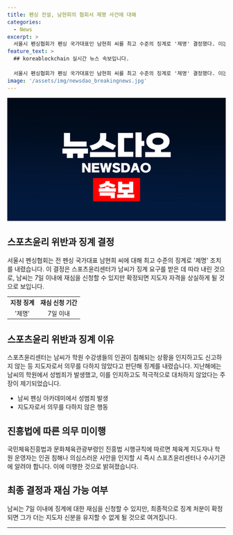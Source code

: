 ```yaml
---
title: 펜싱 전설, 남현희의 협회서 제명 사건에 대해
categories:
  - News
excerpt: >
  서울시 펜싱협회가 펜싱 국가대표인 남현희 씨를 최고 수준의 징계로 '제명' 결정했다. 이는 학원에서 발생한 성범죄 사건에 대해 남씨가 적극 대처하지 않았다는 이유에서다. 남씨는 7일 이내 재심을 신청할 수 있지만, 최종 확정되면 지도자 자격을 상실하게 된다. 이에 대한 사실은 공식 발표 전까지 알려지지 않았으며, 남씨의 학원에서 발생한 성범죄 사건이 사실로 확인되자 징계 조치가 이뤄졌다.
feature_text: >
  ## koreablockchain 실시간 뉴스 속보입니다.

  서울시 펜싱협회가 펜싱 국가대표인 남현희 씨를 최고 수준의 징계로 '제명' 결정했다. 이는 학원에서 발생한 성범죄 사건에 대해 남씨가 적극 대처하지 않았다는 이유에서다. 남씨는 7일 이내 재심을 신청할 수 있지만, 최종 확정되면 지도자 자격을 상실하게 된다. 이에 대한 사실은 공식 발표 전까지 알려지지 않았으며, 남씨의 학원에서 발생한 성범죄 사건이 사실로 확인되자 징계 조치가 이뤄졌다.
image: '/assets/img/newsdao_breakingnews.jpg'
---
```


<p><img src="/assets/img/newsdao_breakingnews.jpg" alt="koreablockchain 속보" /></p>

<h2 data-ke-size="size26">스포츠윤리 위반과 징계 결정</h2>

<p data-ke-size="size16">서울시 펜싱협회는 전 펜싱 국가대표 남현희 씨에 대해 최고 수준의 징계로 '제명' 조치를 내렸습니다. 이 결정은 스포츠윤리센터가 남씨가 징계 요구를 받은 데 따라 내린 것으로, 남씨는 7일 이내에 재심을 신청할 수 있지만 확정되면 지도자 자격을 상실하게 될 것으로 보입니다.</p>

<table>
  <tr>
    <td style="text-align: center; height: 17px;"><b>지정 징계</b></td>
    <td style="text-align: center; height: 17px;"><b>재심 신청 기간</b></td>
  </tr>
  <tr>
    <td style="text-align: center; height: 17px;">'제명'</td>
    <td style="text-align: center; height: 17px;">7일 이내</td>
  </tr>
</table>

<h2 data-ke-size="size26">스포츠윤리 위반과 징계 이유</h2>

<p data-ke-size="size16">스포츠윤리센터는 남씨가 학원 수강생들의 인권이 침해되는 상황을 인지하고도 신고하지 않는 등 지도자로서 의무를 다하지 않았다고 판단해 징계를 내렸습니다. 지난해에는 남씨의 학원에서 성범죄가 발생했고, 이를 인지하고도 적극적으로 대처하지 않았다는 주장이 제기되었습니다.</p>

<ul>
  <li>남씨 펜싱 아카데미에서 성범죄 발생</li>
  <li>지도자로서 의무를 다하지 않은 행동</li>
</ul>

<h2 data-ke-size="size26">진흥법에 따른 의무 미이행</h2>

<p data-ke-size="size16">국민체육진흥법과 문화체육관광부령인 진흥법 시행규칙에 따르면 체육계 지도자나 학원 운영자는 인권 침해나 의심스러운 사안을 인지할 시 즉시 스포츠윤리센터나 수사기관에 알려야 합니다. 이에 미행한 것으로 밝혀졌습니다.</p>

<h2 data-ke-size="size26">최종 결정과 재심 가능 여부</h2>

<p data-ke-size="size16">남씨는 7일 이내에 징계에 대한 재심을 신청할 수 있지만, 최종적으로 징계 처분이 확정되면 그가 더는 지도자 신분을 유지할 수 없게 될 것으로 여겨집니다.</p>

<hr>

